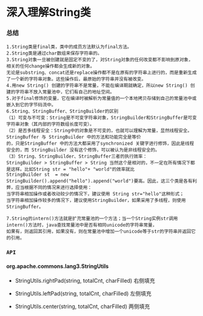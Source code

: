 # 深入理解String类

### 总结
```text
1.String类是final类，类中的成员方法默认为final方法。
2.String类是通过char数组来保存字符串的。
3.String对象一旦被创建就是固定不变的了，对String对象的任何改变都不影响到原对象，相关的任何change操作都会生成新的对象。
无论是substring、concat还是replace操作都不是在原有的字符串上进行的，而是重新生成了一个新的字符串对象。这些操作后，最原始的字符串并没有被改变。
4.用new String() 创建的字符串不是常量，不能在编译期就确定，所以new String() 创建的字符串不放入常量池中，它们有自己的地址空间。
5.对于final修饰的变量，它在编译时被解析为常量值的一个本地拷贝存储到自己的常量池中或嵌入到它的字节码流中。
6.String、StringBuffer、StringBuilder的区别
（1）可变与不可变：String是不可变字符串对象，StringBuilder和StringBuffer是可变字符串对象（其内部的字符数组长度可变）。
（2）是否多线程安全：String中的对象是不可变的，也就可以理解为常量，显然线程安全。StringBuffer 与 StringBuilder 中的方法和功能完全是等价
的，只是StringBuffer 中的方法大都采用了synchronized 关键字进行修饰，因此是线程安全的，而 StringBuilder 没有这个修饰，可以被认为是非线程安全的。
（3）String、StringBuilder、StringBuffer三者的执行效率：
StringBuilder > StringBuffer > String 当然这个是相对的，不一定在所有情况下都是这样。比如String str = "hello"+ "world"的效率就比 
StringBuilder st  = new StringBuilder().append("hello").append("world")要高。因此，这三个类是各有利弊，应当根据不同的情况来进行选择使用：
当字符串相加操作或者改动较少的情况下，建议使用 String str="hello"这种形式；
当字符串相加操作较多的情况下，建议使用StringBuilder，如果采用了多线程，则使用StringBuffer。

7.String的intern()方法就是扩充常量池的一个方法；当一个String实例str调用intern()方法时，java查找常量池中是否有相同unicode的字符串常量，
如果有，则返回其引用，如果没有，则在常量池中增加一个unicode等于str的字符串并返回它的引用。
```


### `API`

#### org.apache.commons.lang3.StringUtils
- StringUtils.rightPad(string, totalCnt, charFilled)
    右侧填充
   
- StringUtils.leftPad(string, totalCnt, charFilled)
    左侧填充

- StringUtils.center(string, totalCnt, charFilled)
    两侧填充
    



